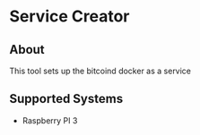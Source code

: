 # Service Creator

## About

This tool sets up the bitcoind docker as a service

## Supported Systems

* Raspberry PI 3
